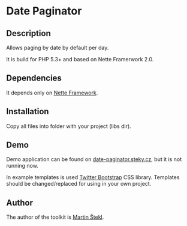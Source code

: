 # Date Paginator

## Description

Allows paging by date by default per day.

It is build for PHP 5.3+ and based on Nette Framerwork 2.0.

## Dependencies

It depends only on [Nette Framework](http://nette.org/).

## Installation

Copy all files into folder with your project (libs dir).

## Demo

Demo application can be found on [date-paginator.steky.cz](date-paginator.steky.cz),
but it is not running now.

In example templates is used [Twitter Bootstrap](http://twitter.github.com/bootstrap/)
CSS library. Templates should be changed/replaced for using in your own project.

## Author

The author of the toolkit is [Martin Štekl](mailto:martin.stekl@gmail.com).

